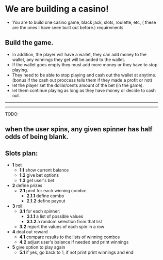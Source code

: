 # We are building a casino! 
- You are to build one casino game, black jack, slots, roulette, etc, ( these are the ones I have seen built out before.)
requirements
## Build the game.
- In addition, the player will have a wallet, they can add money to the wallet, any winnings they get will be added to the wallet.
- If the wallet goes empty they must add more money or they have to stop playing.
- They need to be able to stop playing and cash out the wallet at anytime. (bonus if the cash out proccess tells them if they made a profit or not)
- let the player set the dollar/cents amount of the bet (in the game).
- let them continue playing as long as they have money or decide to cash out.
---
---
TODO:

when the user spins, any given spinner has half odds of being blank. 
---
## Slots plan:

- __1__ bet
  - __1.1__ show current balance
  - __1.2__ give bet options
  - __1.3__ get user's bet
- __2__ define prizes
  - __2.1__ print for each winning combo:
    - __2.1.1__ define combo
    - __2.1.2__ define payout
- __3__ roll 
  - __3.1__ for each spinner:
    - __3.1.1__ a list of possible values
    - __3.1.2__ a random selection from that list
  - __3.2__ report the values of each spin in a row
- __4__ deal out reward
  - __4.1__ compare results to the lists of winning combos
  - __4.2__ adjust user's balance if needed and print winnings
- __5__ give option to play again
  - __5.1__ if yes, go back to 1, if not print print winnings and end